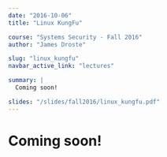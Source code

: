 ```yaml
---
date: "2016-10-06"
title: "Linux KungFu"

course: "Systems Security - Fall 2016"
author: "James Droste"

slug: "linux_kungfu"
navbar_active_link: "lectures"

summary: |
  Coming soon!

slides: "/slides/fall2016/linux_kungfu.pdf"
---
```


# Coming soon!